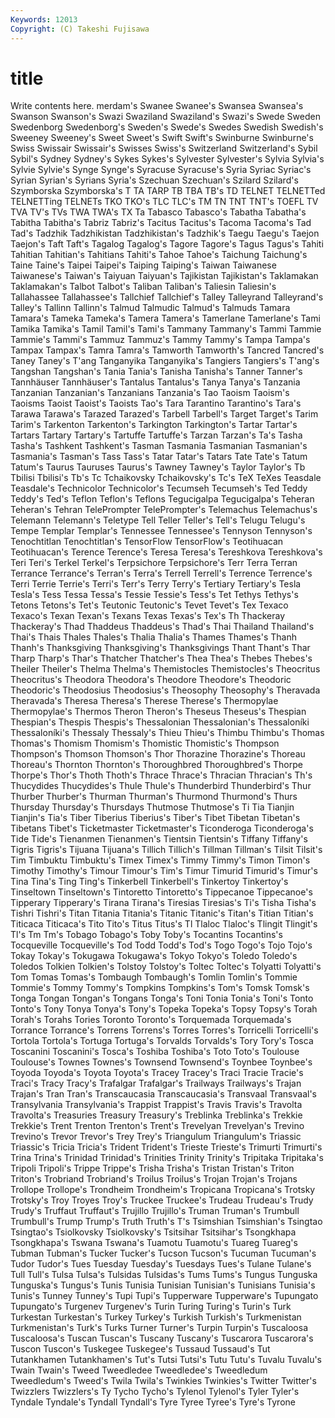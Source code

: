 ```yaml
---
Keywords: 12013 
Copyright: (C) Takeshi Fujisawa
---
```


# title

Write contents here.
merdam's Swanee Swanee's Swansea Swansea's Swanson
Swanson's Swazi Swaziland Swaziland's Swazi's Swede Sweden Swedenborg Swedenborg's Sweden's
Swede's Swedes Swedish Swedish's Sweeney Sweeney's Sweet Sweet's Swift Swift's
Swinburne Swinburne's Swiss Swissair Swissair's Swisses Swiss's Switzerland Switzerland's Sybil
Sybil's Sydney Sydney's Sykes Sykes's Sylvester Sylvester's Sylvia Sylvia's Sylvie
Sylvie's Synge Synge's Syracuse Syracuse's Syria Syriac Syriac's Syrian Syrian's
Syrians Syria's Szechuan Szechuan's Szilard Szilard's Szymborska Szymborska's T TA
TARP TB TBA TB's TD TELNET TELNETTed TELNETTing TELNETs TKO
TKO's TLC TLC's TM TN TNT TNT's TOEFL TV TVA
TV's TVs TWA TWA's TX Ta Tabasco Tabasco's Tabatha Tabatha's
Tabitha Tabitha's Tabriz Tabriz's Tacitus Tacitus's Tacoma Tacoma's Tad Tad's
Tadzhik Tadzhikistan Tadzhikistan's Tadzhik's Taegu Taegu's Taejon Taejon's Taft Taft's
Tagalog Tagalog's Tagore Tagore's Tagus Tagus's Tahiti Tahitian Tahitian's Tahitians
Tahiti's Tahoe Tahoe's Taichung Taichung's Taine Taine's Taipei Taipei's Taiping
Taiping's Taiwan Taiwanese Taiwanese's Taiwan's Taiyuan Taiyuan's Tajikistan Tajikistan's Taklamakan
Taklamakan's Talbot Talbot's Taliban Taliban's Taliesin Taliesin's Tallahassee Tallahassee's Tallchief
Tallchief's Talley Talleyrand Talleyrand's Talley's Tallinn Tallinn's Talmud Talmudic Talmud's
Talmuds Tamara Tamara's Tameka Tameka's Tamera Tamera's Tamerlane Tamerlane's Tami
Tamika Tamika's Tamil Tamil's Tami's Tammany Tammany's Tammi Tammie Tammie's
Tammi's Tammuz Tammuz's Tammy Tammy's Tampa Tampa's Tampax Tampax's Tamra
Tamra's Tamworth Tamworth's Tancred Tancred's Taney Taney's T'ang Tanganyika Tanganyika's
Tangiers Tangiers's T'ang's Tangshan Tangshan's Tania Tania's Tanisha Tanisha's Tanner
Tanner's Tannhäuser Tannhäuser's Tantalus Tantalus's Tanya Tanya's Tanzania Tanzanian Tanzanian's
Tanzanians Tanzania's Tao Taoism Taoism's Taoisms Taoist Taoist's Taoists Tao's
Tara Tarantino Tarantino's Tara's Tarawa Tarawa's Tarazed Tarazed's Tarbell Tarbell's
Target Target's Tarim Tarim's Tarkenton Tarkenton's Tarkington Tarkington's Tartar Tartar's
Tartars Tartary Tartary's Tartuffe Tartuffe's Tarzan Tarzan's Ta's Tasha Tasha's
Tashkent Tashkent's Tasman Tasmania Tasmanian Tasmanian's Tasmania's Tasman's Tass Tass's
Tatar Tatar's Tatars Tate Tate's Tatum Tatum's Taurus Tauruses Taurus's
Tawney Tawney's Taylor Taylor's Tb Tbilisi Tbilisi's Tb's Tc Tchaikovsky
Tchaikovsky's Tc's TeX TeXes Teasdale Teasdale's Technicolor Technicolor's Tecumseh Tecumseh's
Ted Teddy Teddy's Ted's Teflon Teflon's Teflons Tegucigalpa Tegucigalpa's Teheran
Teheran's Tehran TelePrompter TelePrompter's Telemachus Telemachus's Telemann Telemann's Teletype Tell
Teller Teller's Tell's Telugu Telugu's Tempe Templar Templar's Tennessee Tennessee's
Tennyson Tennyson's Tenochtitlan Tenochtitlan's TensorFlow TensorFlow's Teotihuacan Teotihuacan's Terence Terence's
Teresa Teresa's Tereshkova Tereshkova's Teri Teri's Terkel Terkel's Terpsichore Terpsichore's
Terr Terra Terran Terrance Terrance's Terran's Terra's Terrell Terrell's Terrence
Terrence's Terri Terrie Terrie's Terri's Terr's Terry Terry's Tertiary Tertiary's
Tesla Tesla's Tess Tessa Tessa's Tessie Tessie's Tess's Tet Tethys
Tethys's Tetons Tetons's Tet's Teutonic Teutonic's Tevet Tevet's Tex Texaco
Texaco's Texan Texan's Texans Texas Texas's Tex's Th Thackeray Thackeray's
Thad Thaddeus Thaddeus's Thad's Thai Thailand Thailand's Thai's Thais Thales
Thales's Thalia Thalia's Thames Thames's Thanh Thanh's Thanksgiving Thanksgiving's Thanksgivings
Thant Thant's Thar Tharp Tharp's Thar's Thatcher Thatcher's Thea Thea's
Thebes Thebes's Theiler Theiler's Thelma Thelma's Themistocles Themistocles's Theocritus Theocritus's
Theodora Theodora's Theodore Theodore's Theodoric Theodoric's Theodosius Theodosius's Theosophy Theosophy's
Theravada Theravada's Theresa Theresa's Therese Therese's Thermopylae Thermopylae's Thermos Theron
Theron's Theseus Theseus's Thespian Thespian's Thespis Thespis's Thessalonian Thessalonian's Thessaloníki
Thessaloníki's Thessaly Thessaly's Thieu Thieu's Thimbu Thimbu's Thomas Thomas's Thomism
Thomism's Thomistic Thomistic's Thompson Thompson's Thomson Thomson's Thor Thorazine Thorazine's
Thoreau Thoreau's Thornton Thornton's Thoroughbred Thoroughbred's Thorpe Thorpe's Thor's Thoth
Thoth's Thrace Thrace's Thracian Thracian's Th's Thucydides Thucydides's Thule Thule's
Thunderbird Thunderbird's Thur Thurber Thurber's Thurman Thurman's Thurmond Thurmond's Thurs
Thursday Thursday's Thursdays Thutmose Thutmose's Ti Tia Tianjin Tianjin's Tia's
Tiber Tiberius Tiberius's Tiber's Tibet Tibetan Tibetan's Tibetans Tibet's Ticketmaster
Ticketmaster's Ticonderoga Ticonderoga's Tide Tide's Tienanmen Tienanmen's Tientsin Tientsin's Tiffany
Tiffany's Tigris Tigris's Tijuana Tijuana's Tillich Tillich's Tillman Tillman's Tilsit
Tilsit's Tim Timbuktu Timbuktu's Timex Timex's Timmy Timmy's Timon Timon's
Timothy Timothy's Timour Timour's Tim's Timur Timurid Timurid's Timur's Tina
Tina's Ting Ting's Tinkerbell Tinkerbell's Tinkertoy Tinkertoy's Tinseltown Tinseltown's Tintoretto
Tintoretto's Tippecanoe Tippecanoe's Tipperary Tipperary's Tirana Tirana's Tiresias Tiresias's Ti's
Tisha Tisha's Tishri Tishri's Titan Titania Titania's Titanic Titanic's Titan's
Titian Titian's Titicaca Titicaca's Tito Tito's Titus Titus's Tl Tlaloc
Tlaloc's Tlingit Tlingit's Tl's Tm Tm's Tobago Tobago's Toby Toby's
Tocantins Tocantins's Tocqueville Tocqueville's Tod Todd Todd's Tod's Togo Togo's
Tojo Tojo's Tokay Tokay's Tokugawa Tokugawa's Tokyo Tokyo's Toledo Toledo's
Toledos Tolkien Tolkien's Tolstoy Tolstoy's Toltec Toltec's Tolyatti Tolyatti's Tom
Tomas Tomas's Tombaugh Tombaugh's Tomlin Tomlin's Tommie Tommie's Tommy Tommy's
Tompkins Tompkins's Tom's Tomsk Tomsk's Tonga Tongan Tongan's Tongans Tonga's
Toni Tonia Tonia's Toni's Tonto Tonto's Tony Tonya Tonya's Tony's
Topeka Topeka's Topsy Topsy's Torah Torah's Torahs Tories Toronto Toronto's
Torquemada Torquemada's Torrance Torrance's Torrens Torrens's Torres Torres's Torricelli Torricelli's
Tortola Tortola's Tortuga Tortuga's Torvalds Torvalds's Tory Tory's Tosca Toscanini
Toscanini's Tosca's Toshiba Toshiba's Toto Toto's Toulouse Toulouse's Townes Townes's
Townsend Townsend's Toynbee Toynbee's Toyoda Toyoda's Toyota Toyota's Tracey Tracey's
Traci Tracie Tracie's Traci's Tracy Tracy's Trafalgar Trafalgar's Trailways Trailways's
Trajan Trajan's Tran Tran's Transcaucasia Transcaucasia's Transvaal Transvaal's Transylvania Transylvania's
Trappist Trappist's Travis Travis's Travolta Travolta's Treasuries Treasury Treasury's Treblinka
Treblinka's Trekkie Trekkie's Trent Trenton Trenton's Trent's Trevelyan Trevelyan's Trevino
Trevino's Trevor Trevor's Trey Trey's Triangulum Triangulum's Triassic Triassic's Tricia
Tricia's Trident Trident's Trieste Trieste's Trimurti Trimurti's Trina Trina's Trinidad
Trinidad's Trinities Trinity Trinity's Tripitaka Tripitaka's Tripoli Tripoli's Trippe Trippe's
Trisha Trisha's Tristan Tristan's Triton Triton's Trobriand Trobriand's Troilus Troilus's
Trojan Trojan's Trojans Trollope Trollope's Trondheim Trondheim's Tropicana Tropicana's Trotsky
Trotsky's Troy Troyes Troy's Truckee Truckee's Trudeau Trudeau's Trudy Trudy's
Truffaut Truffaut's Trujillo Trujillo's Truman Truman's Trumbull Trumbull's Trump Trump's
Truth Truth's T's Tsimshian Tsimshian's Tsingtao Tsingtao's Tsiolkovsky Tsiolkovsky's Tsitsihar
Tsitsihar's Tsongkhapa Tsongkhapa's Tswana Tswana's Tuamotu Tuamotu's Tuareg Tuareg's Tubman
Tubman's Tucker Tucker's Tucson Tucson's Tucuman Tucuman's Tudor Tudor's Tues
Tuesday Tuesday's Tuesdays Tues's Tulane Tulane's Tull Tull's Tulsa Tulsa's
Tulsidas Tulsidas's Tums Tums's Tungus Tunguska Tunguska's Tungus's Tunis Tunisia
Tunisian Tunisian's Tunisians Tunisia's Tunis's Tunney Tunney's Tupi Tupi's Tupperware
Tupperware's Tupungato Tupungato's Turgenev Turgenev's Turin Turing Turing's Turin's Turk
Turkestan Turkestan's Turkey Turkey's Turkish Turkish's Turkmenistan Turkmenistan's Turk's Turks
Turner Turner's Turpin Turpin's Tuscaloosa Tuscaloosa's Tuscan Tuscan's Tuscany Tuscany's
Tuscarora Tuscarora's Tuscon Tuscon's Tuskegee Tuskegee's Tussaud Tussaud's Tut Tutankhamen
Tutankhamen's Tut's Tutsi Tutsi's Tutu Tutu's Tuvalu Tuvalu's Twain Twain's
Tweed Tweedledee Tweedledee's Tweedledum Tweedledum's Tweed's Twila Twila's Twinkies Twinkies's
Twitter Twitter's Twizzlers Twizzlers's Ty Tycho Tycho's Tylenol Tylenol's Tyler
Tyler's Tyndale Tyndale's Tyndall Tyndall's Tyre Tyree Tyree's Tyre's Tyrone
